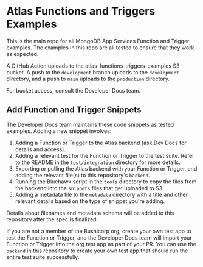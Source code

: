 # Atlas Functions and Triggers Examples

This is the main repo for all MongoDB App Services Function and Trigger examples.
The examples in this repo are all tested to ensure that they work as expected.

A GitHub Action uploads to the atlas-functions-triggers-examples S3 bucket.
A push to the `development` branch uploads to the `development` directory,
and a push to `main` uploads to the `production` directory.

For bucket access, consult the Developer Docs team.

## Add Function and Trigger Snippets

The Developer Docs team maintains these code snippets as tested examples.
Adding a new snippet involves:

1. Adding a Function or Trigger to the Atlas backend (ask Dev Docs for details 
   and access).
2. Adding a relevant test for the Function or Trigger to the test suite. Refer to 
   the README in the `test/integration` directory for more details.
3. Exporting or pulling the Atlas backend with your Function or Trigger, and adding 
   the relevant file(s) to this repository's `backend`.
4. Running the Bluehawk script in the `tools` directory to copy the files from the 
   backend into the `snippets` files that get uploaded to S3.
5. Adding a metadata file to the `metadata` directory with a title and other 
   relevant details based on the type of snippet you're adding.

Details about filenames and metadata schema will be added to this repository
after the spec is finalized.

If you are not a member of the Bushicorp org, create your own test app to test 
the Function or Trigger, and the Developer Docs team will import your Function 
or Trigger into the org test app as part of your PR. You can use the `backend`
in this repository to create your own test app that should run the entire test
suite successfully.

<!-- TODO: Add more details about the repo structure and its purpose -->
